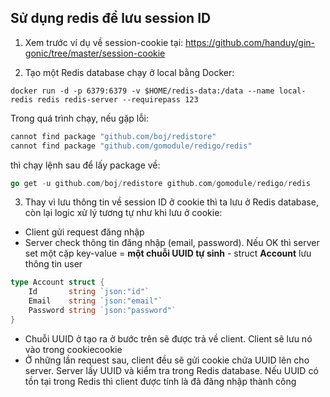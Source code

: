 ## Sử dụng redis để lưu session ID

1. Xem trước ví dụ về session-cookie tại:
https://github.com/handuy/gin-gonic/tree/master/session-cookie

2. Tạo một Redis database chạy ở local bằng Docker:
```docker
docker run -d -p 6379:6379 -v $HOME/redis-data:/data --name local-redis redis redis-server --requirepass 123
```

Trong quá trình chạy, nếu gặp lỗi:
```bash
cannot find package "github.com/boj/redistore"
cannot find package "github.com/gomodule/redigo/redis"
```
thì chạy lệnh sau để lấy package về:
```go
go get -u github.com/boj/redistore github.com/gomodule/redigo/redis
```

3. Thay vì lưu thông tin về session ID ở cookie thì ta lưu ở Redis database, còn lại logic xử lý tương tự như khi lưu ở cookie:
- Client gửi request đăng nhập
- Server check thông tin đăng nhập (email, password). Nếu OK thì server set một cặp key-value =  **một chuỗi UUID tự sinh** - struct **Account** lưu thông tin user
```go
type Account struct {
	Id       string `json:"id"`
	Email    string `json:"email"`
	Password string `json:"password"`
}
```
- Chuỗi UUID ở tạo ra ở bước trên sẽ được trả về client. Client sẽ lưu nó vào trong cookiecookie
- Ở những lần request sau, client đều sẽ gửi cookie chứa UUID lên cho server. Server lấy UUID và kiểm tra trong Redis database. Nếu UUID có tồn tại trong Redis thì client được tính là đã đăng nhập thành công 